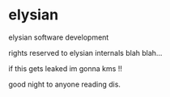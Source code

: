 # elysian
elysian software development

rights reserved to elysian internals blah blah...

if this gets leaked im gonna kms !!

good night to anyone reading dis.
